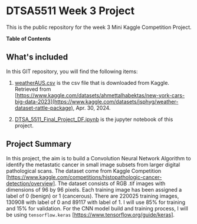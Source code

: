 # DTSA5511 Week 3 Project
This is the public repository for the week 3 Mini Kaggle Competition Project.

**Table of Contents**

## What's included
In this GIT repository, you will find the following items:
1. [weatherAUS.csv](weatherAUS.csv) is the csv file that is downloaded from Kaggle. 
Retrieved from [https://www.kaggle.com/datasets/ahmettalhabektas/new-york-cars-big-data-2023](https://www.kaggle.com/datasets/jsphyg/weather-dataset-rattle-package), Apr. 30, 2024.

2. [DTSA_5511_Final_Project_DF.ipynb](DTSA_5511_Final_Project_DF.ipynb) is the jupyter notebook of this project.

## Project Summary
In this project, the aim is to build a Convolution Neural Network Algorithm to identify the metastatic cancer in small image subsets from larger digital pathological scans. 
The dataset come from Kaggle Competition [https://www.kaggle.com/competitions/histopathologic-cancer-detection/overview]. The dataset consists of RGB .tif images with dimensions of 96 by 96 pixels. Each training image has been assigned a label of 0 (benign) or 1 (cancerous). There are 220025 training images, 130908 with label of 0 and 89117 with label of 1. I will use 85% for training and 15% for validation. For the CNN model build and training process, I will be using `tensorflow.keras` [https://www.tensorflow.org/guide/keras].

